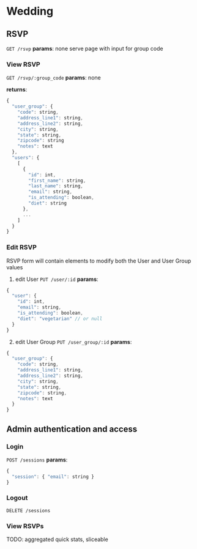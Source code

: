 # Wedding

## RSVP
`GET /rsvp`
<b>params</b>: none
serve page with input for group code

### View RSVP
`GET /rsvp/:group_code`
<b>params</b>: none

<b>returns</b>:
```javascript
{
  "user_group": {
    "code": string,
    "address_line1": string,
    "address_line2": string,
    "city": string,
    "state": string,
    "zipcode": string
    "notes": text
  },
  "users": {
    [
      {
        "id": int,
        "first_name": string,
        "last_name": string,
        "email": string,
        "is_attending": boolean,
        "diet": string
      },
      ...
    ]
  }
}
```


### Edit RSVP
RSVP form will contain elements to modify both the User and User Group values

1. edit User
`PUT /user/:id`
<b>params</b>:
```javascript
{
  "user": {
    "id": int,
    "email": string,
    "is_attending": boolean,
    "diet": "vegetarian" // or null
  }
}
```


2. edit User Group
`PUT /user_group/:id`
<b>params</b>:
```javascript
{
  "user_group": {
    "code": string,
    "address_line1": string,
    "address_line2": string,
    "city": string,
    "state": string,
    "zipcode": string,
    "notes": text
  }
}
```

## Admin authentication and access
### Login
`POST /sessions`
<b>params</b>:
```javascript
{
  "session": { "email": string }
}
```

### Logout
`DELETE /sessions`

### View RSVPs
TODO: aggregated quick stats, sliceable


